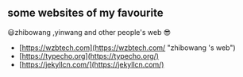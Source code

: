 ## **some websites of my favourite**<br>
:smiley:zhibowang ,yinwang and other people's web  :sunglasses:<br>
- [https://wzbtech.com](https://wzbtech.com/ "zhibowang 's web")<br>
- [https://typecho.org](https://typecho.org/)<br>
- [https://jekyllcn.com/](https://jekyllcn.com/)<br>
